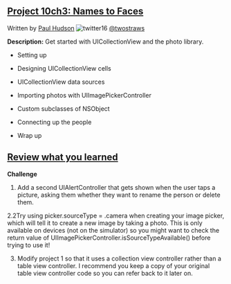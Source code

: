 ## [Project 10ch3: Names to Faces](https://www.hackingwithswift.com/read/10/overview)
Written by [Paul Hudson](https://www.hackingwithswift.com/about)  ![twitter16](https://github.com/juliangyurov/PH-Project6a/assets/13259596/445c8ea0-65c4-4dba-8e1f-3f2750f0ef51)
  [@twostraws](https://twitter.com/twostraws)

**Description:** Get started with UICollectionView and the photo library.

- Setting up

- Designing UICollectionView cells

- UICollectionView data sources

- Importing photos with UIImagePickerController

- Custom subclasses of NSObject

- Connecting up the people

- Wrap up



## [Review what you learned](https://www.hackingwithswift.com/review/hws/project-10-names-to-faces)

**Challenge**

1. Add a second UIAlertController that gets shown when the user taps a picture, asking them whether they want to rename the person or delete them.

2.2Try using picker.sourceType = .camera when creating your image picker, which will tell it to create a new image by taking a photo. This is only available on devices (not on the simulator) so you might want to check the return value of UIImagePickerController.isSourceTypeAvailable() before trying to use it!

3. Modify project 1 so that it uses a collection view controller rather than a table view controller. I recommend you keep a copy of your original table view controller code so you can refer back to it later on.
